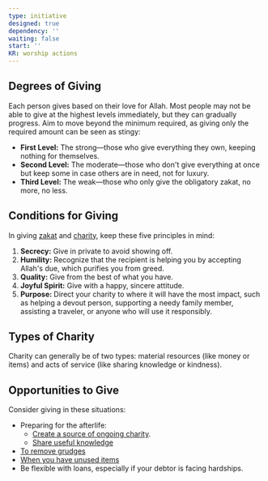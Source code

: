 ```yaml
---
type: initiative
designed: true
dependency: ''
waiting: false
start: ''
KR: worship actions
---
```


## Degrees of Giving

Each person gives based on their love for Allah. Most people may not be able to give at the highest levels immediately, but they can gradually progress. Aim to move beyond the minimum required, as giving only the required amount can be seen as stingy:

* **First Level:** The strong—those who give everything they own, keeping nothing for themselves.
* **Second Level:** The moderate—those who don't give everything at once but keep some in case others are in need, not for luxury.
* **Third Level:** The weak—those who only give the obligatory zakat, no more, no less.

## Conditions for Giving

In giving [zakat](docs/sidebar1/Processes/Pay%20zakat.md) and [charity](docs/sidebar1/Processes/Give%20happily.md), keep these five principles in mind:

1. **Secrecy:** Give in private to avoid showing off.
2. **Humility:** Recognize that the recipient is helping you by accepting Allah's due, which purifies you from greed.
3. **Quality:** Give from the best of what you have.
4. **Joyful Spirit:** Give with a happy, sincere attitude.
5. **Purpose:** Direct your charity to where it will have the most impact, such as helping a devout person, supporting a needy family member, assisting a traveler, or anyone who will use it responsibly.

## Types of Charity

Charity can generally be of two types: material resources (like money or items) and acts of service (like sharing knowledge or kindness).

## Opportunities to Give

Consider giving in these situations:

* Preparing for the afterlife:
	* [Create a source of ongoing charity](docs/sidebar1/Processes/Create%20source%20of%20continuous%20charity.md).
	* [Share useful knowledge](docs/sidebar1/Processes/Leave%20useful%20knowledge.md)
* [To remove grudges](docs/sidebar1/Processes/Give%20gifts.md)
* [When you have unused items](docs/sidebar1/Processes/Give%20away%20unused%20items.md)
* Be flexible with loans, especially if your debtor is facing hardships.
